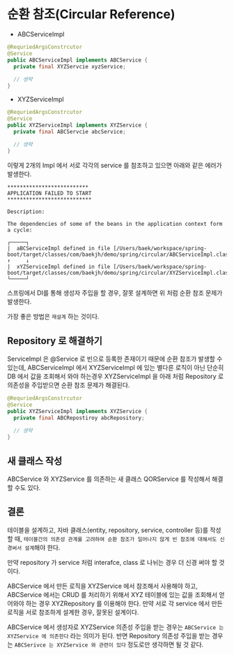 # 순환 참조(Circular Reference)

- ABCServiceImpl 

```java
@RequriedArgsConstrcutor
@Service
public ABCServiceImpl implements ABCService {
  private final XYZServcie xyzService;
  
  // 생략
}
```

- XYZServiceImpl

```java
@RequriedArgsConstrcutor
@Service
public XYZServiceImpl implements XYZService {
  private final ABCServcie abcService;
  
  // 생략
}
```

이렇게 2개의 Impl 에서 서로 각각의 service 를 참조하고 있으면 아래와 같은 에러가 발생한다.

```
**************************
APPLICATION FAILED TO START
***************************

Description:

The dependencies of some of the beans in the application context form a cycle:

┌─────┐
|  aBCServiceImpl defined in file [/Users/baek/workspace/spring-boot/target/classes/com/baekjh/demo/spring/circular/ABCServiceImpl.class]
↑     ↓
|  xYZServiceImpl defined in file [/Users/baek/workspace/spring-boot/target/classes/com/baekjh/demo/spring/circular/XYZServiceImpl.class]
└─────┘
```

스프링에서 DI를 통해 생성자 주입을 할 경우, 잘못 설계하면 위 처럼 순환 참조 문제가 발생한다.

가장 좋은 방법은 `재설계` 하는 것이다.

## Repository 로 해결하기

ServiceImpl 은 @Service 로 빈으로 등록한 존재이기 때문에 순환 참조가 발생할 수 있는데, ABCServiceImpl 에서 XYZServiceImpl 에 있는 별다른 로직이 아닌 단순히 DB 에서 값을 조회해서 와야 하는경우 XYZServiceImpl 을 아래 처럼 Repository 로 의존성을 주입받으면 순환 참조 문제가 해결된다.

```java
@RequriedArgsConstrcutor
@Service
public XYZServiceImpl implements XYZService {
  private final ABCRepostiroy abcRepository;
  
  // 생략
}
```

## 새 클래스 작성

ABCService 와 XYZService 를 의존하는 새 클래스 QORService 를 작성해서 해결 할 수도 있다.

## 결론

테이블을 설계하고, 자바 클래스(entity, repository, service, controller 등)를 작성할 때, `테이블간의 의존성 관계를 고려하여 순환 참조가 일어나지 않게 빈 참조에 대해서도 신경써서 설계`해야 한다.

만약 repository 가 service 처럼 interafce, class 로 나뉘는 경우 더 신경 써야 할 것이다.

ABCService 에서 만든 로직을 XYZService 에서 참조해서 사용해야 하고, ABCService 에서는 CRUD 를 처리하기 위해서 XYZ 테이블에 있는 값을 조회해서 얻어와야 하는 경우 XYZRepository 를 이용해야 한다. 만약 서로 각 service 에서 만든 로직을 서로 참조하게 설계한 경우, 잘못된 설계이다.

ABCService 에서 생성자로 XYZService 의존성 주입을 받는 경우는 `ABCService 는 XYZService 에 의존한다` 라는 의미가 된다. 반면 Repository 의존성 주입을 받는 경우는 `ABCSerivce 는 XYZService 와 관련이 있다` 정도로만 생각하면 될 것 같다.

